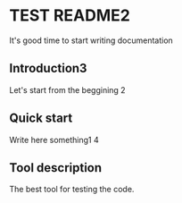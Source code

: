 # TEST README2
 It's good time to start writing documentation

## Introduction3
Let's start from the beggining
2
## Quick start
Write here something1
4
## Tool description
The best tool for testing the code.
